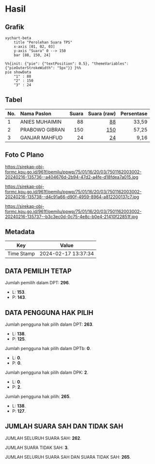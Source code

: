 # Hasil

## Grafik

```mermaid
xychart-beta
    title "Perolehan Suara TPS"
    x-axis [01, 02, 03]
    y-axis "Suara" 0 --> 150
    bar [88, 150, 24]
```

```mermaid
%%{init: {"pie": {"textPosition": 0.5}, "themeVariables": {"pieOuterStrokeWidth": "5px"}} }%%
pie showData
    "1" : 88
    "2" : 150
    "3" : 24
```

## Tabel

| No. | Nama Paslon    | Suara | Suara (raw) | Persentase |
|:--- |:-------------- | -----:| -----------:| ----------:|
| 1   | ANIES MUHAIMIN | 88    | [88][p-1]   | 33,59      |
| 2   | PRABOWO GIBRAN | 150   | [150][p-2]  | 57,25      |
| 3   | GANJAR MAHFUD  | 24    | [24][p-3]   | 9,16       |


[p-1]: https://github.com/gigit-pemilu/pemilu-2024-75-gorontalo/blob/main/pilpres/hitung-suara/sub/75-gorontalo/sub/01-gorontalo/sub/16-pulubala/sub/2003-molamahu/sub/002-tps/sub/paslon-1.txt
[p-2]: https://github.com/gigit-pemilu/pemilu-2024-75-gorontalo/blob/main/pilpres/hitung-suara/sub/75-gorontalo/sub/01-gorontalo/sub/16-pulubala/sub/2003-molamahu/sub/002-tps/sub/paslon-2.txt
[p-3]: https://github.com/gigit-pemilu/pemilu-2024-75-gorontalo/blob/main/pilpres/hitung-suara/sub/75-gorontalo/sub/01-gorontalo/sub/16-pulubala/sub/2003-molamahu/sub/002-tps/sub/paslon-3.txt

## Foto C Plano

https://sirekap-obj-formc.kpu.go.id/961f/pemilu/ppwp/75/01/16/20/03/7501162003002-20240216-135736--a404676d-2b94-47d2-a4fe-d18fdea7a015.jpg

https://sirekap-obj-formc.kpu.go.id/961f/pemilu/ppwp/75/01/16/20/03/7501162003002-20240216-135738--d4c91a66-d90f-4959-8964-a812200137c7.jpg

https://sirekap-obj-formc.kpu.go.id/961f/pemilu/ppwp/75/01/16/20/03/7501162003002-20240216-135737--b3c3ec0d-0c75-4e8c-b0e4-21410f22851f.jpg


## Metadata

| Key        | Value               |
| ---------- | ------------------- |
| Time Stamp | 2024-02-17 13:37:34 |


## DATA PEMILIH TETAP

Jumlah pemilih dalam DPT: **296**.
 * L: **153**.
 * P: **143**.

## DATA PENGGUNA HAK PILIH

Jumlah pengguna hak pilih dalam DPT: **263**.
 * L: **138**.
 * P: **125**.

Jumlah pengguna hak pilih dalam DPTb: **0**.
 * L: **0**.
 * P: **0**.

Jumlah pengguna hak pilih dalam DPK: **2**.
 * L: **0**.
 * P: **2**.

Jumlah pengguna hak pilih: **265**.
 * L: **138**.
 * P: **127**.

## JUMLAH SUARA SAH DAN TIDAK SAH

JUMLAH SELURUH SUARA SAH: **262**.

JUMLAH SUARA TIDAK SAH: **3**.

JUMLAH SELURUH SUARA SAH DAN SUARA TIDAK SAH: **265**.


